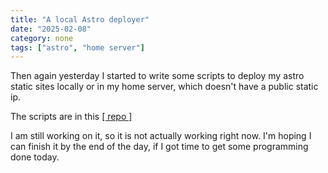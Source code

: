 ```yaml
---
title: "A local Astro deployer"
date: "2025-02-08"
category: none
tags: ["astro", "home server"]
---
```


Then again yesterday I started to write some scripts to deploy my
astro static sites locally or in my home server, which doesn't have
a public static ip.

The scripts are in this
<a href="https://github.com/gerardo-m/astro_deployer" target="_blank">
[ repo ]
</a>

I am still working on it, so it is not actually working right now.
I'm hoping I can finish it by the end of the day, if I got time
to get some programming done today.